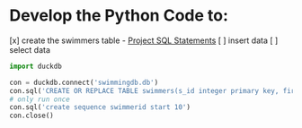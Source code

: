 # Develop the Python Code to:
[x] create the swimmers table - [Project SQL Statements](https://github.com/jctmcclain/Python-Intro/blob/main/swimmingapp/database-notes.md)
[ ] insert data
[ ] select data

```python
import duckdb

con = duckdb.connect('swimmingdb.db')
con.sql('CREATE OR REPLACE TABLE swimmers(s_id integer primary key, firstname varchar(40), lastname varchar(40),jcclass varchar(20),hometown varchar(100),school_district varchar(200),email varchar(100),roster varchar(20))')
# only run once
con.sql('create sequence swimmerid start 10')
con.close()
```
